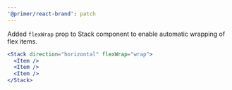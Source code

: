```yaml
---
'@primer/react-brand': patch
---
```


Added `flexWrap` prop to Stack component to enable automatic wrapping of flex items.

```jsx
<Stack direction="horizontal" flexWrap="wrap">
  <Item />
  <Item />
  <Item />
</Stack>
```
